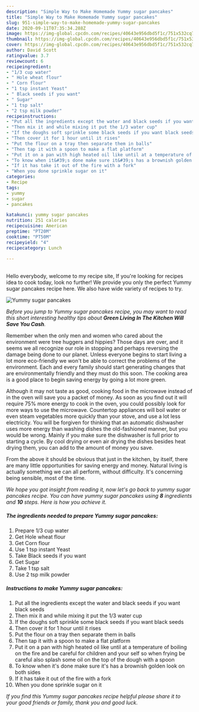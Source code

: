 ```yaml
---
description: "Simple Way to Make Homemade Yummy sugar pancakes"
title: "Simple Way to Make Homemade Yummy sugar pancakes"
slug: 951-simple-way-to-make-homemade-yummy-sugar-pancakes
date: 2020-09-11T07:35:34.288Z
image: https://img-global.cpcdn.com/recipes/40643e956dbd5f1c/751x532cq70/yummy-sugar-pancakes-recipe-main-photo.jpg
thumbnail: https://img-global.cpcdn.com/recipes/40643e956dbd5f1c/751x532cq70/yummy-sugar-pancakes-recipe-main-photo.jpg
cover: https://img-global.cpcdn.com/recipes/40643e956dbd5f1c/751x532cq70/yummy-sugar-pancakes-recipe-main-photo.jpg
author: David Scott
ratingvalue: 3.7
reviewcount: 6
recipeingredient:
- "1/3 cup water"
- " Hole wheat flour"
- " Corn flour"
- "1 tsp instant Yeast"
- " Black seeds if you want"
- " Sugar"
- "1 tsp salt"
- "2 tsp milk powder"
recipeinstructions:
- "Put all the ingredients except the water and black seeds if you want black seeds"
- "Then mix it and while mixing it put the 1/3 water cup"
- "If the doughs soft sprinkle some black seeds if you want black seeds"
- "Then cover it for 1 hour until it rises"
- "Put the flour on a tray then separate them in balls"
- "Then tap it with a spoon to make a flat platform"
- "Put it on a pan with high heated oil like until at a temperature of boiling on the fire and be careful for children and your self so when frying be careful also splash some oil on the top of the dough with a spoon"
- "To know when it&#39;s done make sure it&#39;s has a brownish golden look on both sides"
- "If it has take it out of the fire with a fork"
- "When you done sprinkle sugar on it"
categories:
- Recipe
tags:
- yummy
- sugar
- pancakes

katakunci: yummy sugar pancakes 
nutrition: 251 calories
recipecuisine: American
preptime: "PT20M"
cooktime: "PT50M"
recipeyield: "4"
recipecategory: Lunch

---
```

<br>
Hello everybody, welcome to my recipe site, If you're looking for recipes idea to cook today, look no further! We provide you only the perfect Yummy sugar pancakes recipe here. We also have wide variety of recipes to try.
<br>


![Yummy sugar pancakes](https://img-global.cpcdn.com/recipes/40643e956dbd5f1c/751x532cq70/yummy-sugar-pancakes-recipe-main-photo.jpg)

<i>Before you jump to Yummy sugar pancakes recipe, you may want to read this short interesting healthy tips about 
<strong>Green Living In The Kitchen Will Save You Cash</strong>.</i>
</br>

Remember when the only men and women who cared about the environment were tree huggers and hippies? Those days are over, and it seems we all recognize our role in stopping and perhaps reversing the damage being done to our planet. Unless everyone begins to start living a lot more eco-friendly we won't be able to correct the problems of the environment. Each and every family should start generating changes that are environmentally friendly and they must do this soon. The cooking area is a good place to begin saving energy by going a lot more green.

Although it may not taste as good, cooking food in the microwave instead of in the oven will save you a packet of money. As soon as you find out it will require 75% more energy to cook in the oven, you could possibly look for more ways to use the microwave. Countertop appliances will boil water or even steam vegetables more quickly than your stove, and use a lot less electricity. You will be forgiven for thinking that an automatic dishwasher uses more energy than washing dishes the old-fashioned manner, but you would be wrong. Mainly if you make sure the dishwasher is full prior to starting a cycle. By cool drying or even air drying the dishes besides heat drying them, you can add to the amount of money you save.

From the above it should be obvious that just in the kitchen, by itself, there are many little opportunities for saving energy and money. Natural living is actually something we can all perform, without difficulty. It's concerning being sensible, most of the time.


<i>We hope you got insight from reading it, now let's go back to yummy sugar pancakes recipe. You can have yummy sugar pancakes using <strong>8</strong> ingredients and <strong>10</strong> steps. Here is how you achieve it.
</i>

##### The ingredients needed to prepare Yummy sugar pancakes:

1. Prepare 1/3 cup water
1. Get  Hole wheat flour
1. Get  Corn flour
1. Use 1 tsp instant Yeast
1. Take  Black seeds if you want
1. Get  Sugar
1. Take 1 tsp salt
1. Use 2 tsp milk powder


##### Instructions to make Yummy sugar pancakes:

1. Put all the ingredients except the water and black seeds if you want black seeds
1. Then mix it and while mixing it put the 1/3 water cup
1. If the doughs soft sprinkle some black seeds if you want black seeds
1. Then cover it for 1 hour until it rises
1. Put the flour on a tray then separate them in balls
1. Then tap it with a spoon to make a flat platform
1. Put it on a pan with high heated oil like until at a temperature of boiling on the fire and be careful for children and your self so when frying be careful also splash some oil on the top of the dough with a spoon
1. To know when it&#39;s done make sure it&#39;s has a brownish golden look on both sides
1. If it has take it out of the fire with a fork
1. When you done sprinkle sugar on it


<i>If you find this Yummy sugar pancakes recipe helpful please share it to your good friends or family, thank you and good luck.</i>
